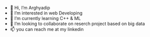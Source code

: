 - 👋 Hi, I’m Arghyadip 
- 👀 I’m interested in web Developing 
- 🌱 I’m currently learning C++ & ML
- 💞️ I’m looking to collaborate on  reserch project based on big data 
- 📫 you can reach me at my linkedin

<!---
arghyasdev/arghyasdev is a ✨ special ✨ repository because its `README.md` (this file) appears on your GitHub profile.
You can click the Preview link to take a look at your changes.
--->
